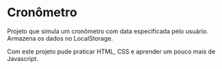 # Cronômetro

Projeto que simula um cronômetro com data especificada pelo usuário. Armazena os dados no LocalStorage.

Com este projeto pude praticar HTML, CSS e aprender um pouco mais de Javascript.
